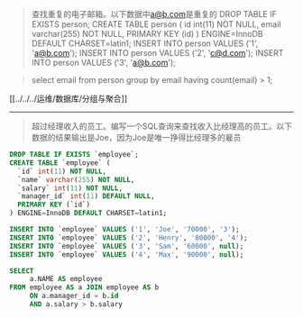 
> 查找重复的电子邮箱。以下数据中[a@b.com](mailto:a@b.com)是重复的
> DROP TABLE IF EXISTS person;
CREATE TABLE person (
  id int(11) NOT NULL,
  email varchar(255) NOT NULL,
  PRIMARY KEY (id)
) ENGINE=InnoDB DEFAULT CHARSET=latin1;
INSERT INTO person VALUES ('1', 'a@b.com');
INSERT INTO person VALUES ('2', 'c@d.com');
INSERT INTO person VALUES ('3', 'a@b.com');

>select email
from person
group by email
having count(email) > 1;


[[../../../运维/数据库/分组与聚合]]


---


> 超过经理收入的员工。编写一个SQL查询来查找收入比经理高的员工。以下数据的结果输出是Joe，因为Joe是唯一挣得比经理多的雇员

```sql
DROP TABLE IF EXISTS `employee`;
CREATE TABLE `employee` (
  `id` int(11) NOT NULL,
  `name` varchar(255) NOT NULL,
  `salary` int(11) NOT NULL,
  `manager_id` int(11) DEFAULT NULL,
  PRIMARY KEY (`id`)
) ENGINE=InnoDB DEFAULT CHARSET=latin1;

INSERT INTO `employee` VALUES ('1', 'Joe', '70000', '3');
INSERT INTO `employee` VALUES ('2', 'Henry', '80000', '4');
INSERT INTO `employee` VALUES ('3', 'Sam', '60000', null);
INSERT INTO `employee` VALUES ('4', 'Max', '90000', null);
```



```sql
SELECT
     a.NAME AS employee
FROM employee AS a JOIN employee AS b
     ON a.manager_id = b.id
     AND a.salary > b.salary
```
